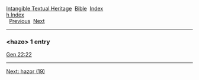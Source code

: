 [Intangible Textual Heritage](../../index)  [Bible](../index) 
[Index](index)   
[h Index](_h_)  
  [Previous](c05262)  [Next](c05264) 

------------------------------------------------------------------------

### &lt;hazo&gt; 1 entry

[Gen 22:22](../kjv/gen022.htm#022)  

------------------------------------------------------------------------

[Next: hazor (19)](c05264)
